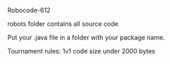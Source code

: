 Robocode-612

robots folder contains all source code

Put your .java file in a folder with your package name.

Tournament rules:
1v1
code size under 2000 bytes
